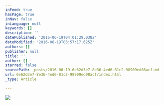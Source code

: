 ```yaml
---
inFeed: true
hasPage: true
inNav: false
inLanguage: null
keywords: []
description: ''
datePublished: '2016-06-19T04:01:29.038Z'
dateModified: '2016-06-19T03:57:17.625Z'
authors: []
publisher: null
title: ''
author: []
starred: false
sourcePath: _posts/2016-06-19-6e62d3e7-8e36-4ed6-81c2-98909ed08acf.md
url: 6e62d3e7-8e36-4ed6-81c2-98909ed08acf/index.html
_type: Article

---
```

![](https://the-grid-user-content.s3-us-west-2.amazonaws.com/c36f314c-8299-47aa-871e-d6ae2cdc46d2.jpg)